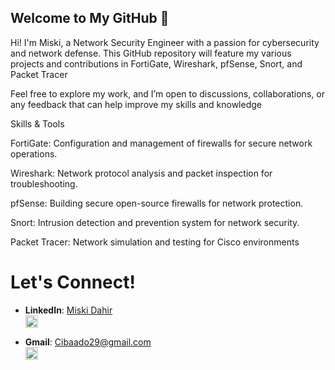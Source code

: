 ## Welcome to My GitHub 👋
Hi! I'm Miski, a Network Security Engineer with a passion for cybersecurity and network defense. This GitHub repository will feature my various projects and contributions in FortiGate, Wireshark, pfSense, Snort, and Packet Tracer

Feel free to explore my work, and I’m open to discussions, collaborations, or any feedback that can help improve my skills and knowledge

Skills & Tools

FortiGate: Configuration and management of firewalls for secure network operations.

Wireshark: Network protocol analysis and packet inspection for troubleshooting.

pfSense: Building secure open-source firewalls for network protection.

Snort: Intrusion detection and prevention system for network security.

Packet Tracer: Network simulation and testing for Cisco environments




# Let's Connect!

- **LinkedIn**: [Miski Dahir](https://www.linkedin.com/in/miskiabdullahi/)  
  <a href="https://www.linkedin.com/in/miski-dahir">
    <img src="https://upload.wikimedia.org/wikipedia/commons/c/ca/LinkedIn_logo_initials.png" width="20px" />
  </a>

- **Gmail**: [Cibaado29@gmail.com](mailto:Cibaado29l@gmail.com)  
  <a href="mailto:Cibaado29@gmail.com">
    <img src="https://upload.wikimedia.org/wikipedia/commons/4/4e/Gmail_Icon.png" width="20px" />
  </a>







<!--
**StrawHatDefender/StrawHatDefender** is a ✨ _special_ ✨ repository because its `README.md` (this file) appears on your GitHub profile.

Here are some ideas to get you started:

- 🔭 I’m currently working on ...
- 🌱 I’m currently learning ...
- 👯 I’m looking to collaborate on ...
- 🤔 I’m looking for help with ...
- 💬 Ask me about ...
- 📫 How to reach me: ...
- 😄 Pronouns: ...
- ⚡ Fun fact: ...
-->
